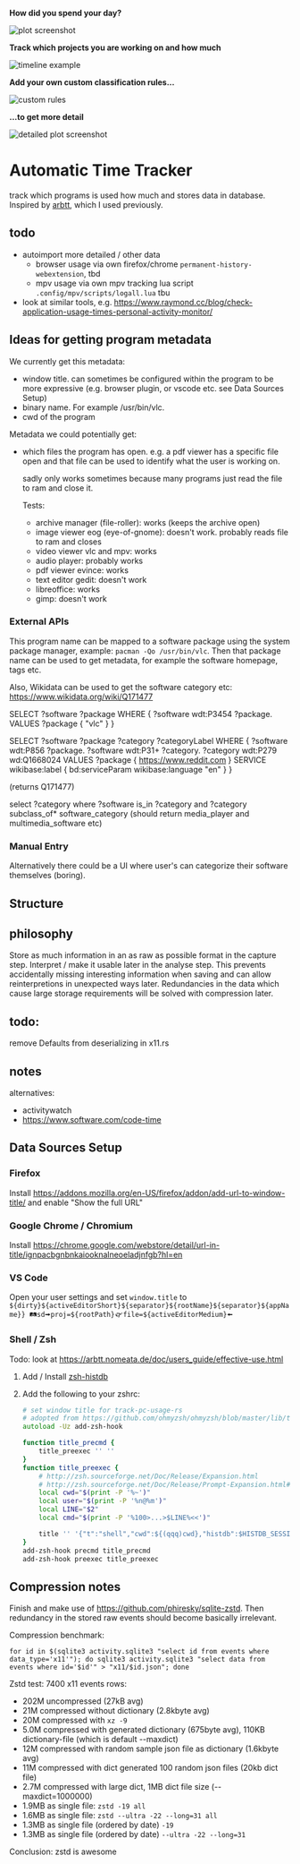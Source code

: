 **How did you spend your day?**

![plot screenshot](docs/screenshots/2020-12-14-15-15-11.png)

**Track which projects you are working on and how much**

![timeline example](docs/screenshots/2020-12-14-15-15-48.png)

**Add your own custom classification rules...**

![custom rules](docs/screenshots/2020-12-14-15-27-01.png)

**...to get more detail**

![detailed plot screenshot](docs/screenshots/2020-12-14-15-15-20.png)

# Automatic Time Tracker

track which programs is used how much and stores data in database. Inspired by [arbtt](https://arbtt.nomeata.de/), which I used previously.

## todo

-   autoimport more detailed / other data
    -   browser usage via own firefox/chrome `permanent-history-webextension`, tbd
    -   mpv usage via own mpv tracking lua script `.config/mpv/scripts/logall.lua` tbu
-   look at similar tools, e.g. https://www.raymond.cc/blog/check-application-usage-times-personal-activity-monitor/

## Ideas for getting program metadata

We currently get this metadata:

-   window title. can sometimes be configured within the program to be more expressive (e.g. browser plugin, or vscode etc. see Data Sources Setup)
-   binary name. For example /usr/bin/vlc.
-   cwd of the program

Metadata we could potentially get:

-   which files the program has open. e.g. a pdf viewer has a specific file open and that file can be used to identify what the user is working on.

    sadly only works sometimes because many programs just read the file to ram and close it.

    Tests:

    -   archive manager (file-roller): works (keeps the archive open)
    -   image viewer eog (eye-of-gnome): doesn't work. probably reads file to ram and closes
    -   video viewer vlc and mpv: works
    -   audio player: probably works
    -   pdf viewer evince: works
    -   text editor gedit: doesn't work
    -   libreoffice: works
    -   gimp: doesn't work

### External APIs

This program name can be mapped to a software package using the system package manager, example: `pacman -Qo /usr/bin/vlc`. Then that package name can be used to get metadata, for example the software homepage, tags etc.

Also, Wikidata can be used to get the software category etc: https://www.wikidata.org/wiki/Q171477

SELECT ?software ?package WHERE {
?software wdt:P3454 ?package.
VALUES ?package { "vlc" }
}

SELECT ?software ?package ?category ?categoryLabel WHERE {
?software wdt:P856 ?package.
?software wdt:P31+ ?category.
?category wdt:P279 wd:Q1668024
VALUES ?package { <https://www.reddit.com> }
SERVICE wikibase:label { bd:serviceParam wikibase:language "en" }
}

(returns Q171477)

select ?category where ?software is_in ?category and ?category subclass_of\* software_category (should return media_player and multimedia_software etc)

### Manual Entry

Alternatively there could be a UI where user's can categorize their software themselves (boring).

## Structure

## philosophy

Store as much information in an as raw as possible format in the capture step. Interpret / make it usable later in the analyse step. This prevents accidentally missing interesting information when saving and can allow reinterpretions in unexpected ways later. Redundancies in the data which cause large storage requirements will be solved with compression later.

## todo:

remove Defaults from deserializing in x11.rs

## notes

alternatives:

-   activitywatch
-   https://www.software.com/code-time

## Data Sources Setup

### Firefox

Install https://addons.mozilla.org/en-US/firefox/addon/add-url-to-window-title/ and enable "Show the full URL"

### Google Chrome / Chromium

Install https://chrome.google.com/webstore/detail/url-in-title/ignpacbgnbnkaiooknalneoeladjnfgb?hl=en

### VS Code

Open your user settings and set `window.title` to `${dirty}${activeEditorShort}${separator}${rootName}${separator}${appName}} 🛤sd🠚proj=${rootPath}🙰file=${activeEditorMedium}🠘 `

### Shell / Zsh

Todo: look at https://arbtt.nomeata.de/doc/users_guide/effective-use.html

1. Add / Install [zsh-histdb](https://github.com/larkery/zsh-histdb)

2. Add the following to your zshrc:

    ```zsh
    # set window title for track-pc-usage-rs
    # adopted from https://github.com/ohmyzsh/ohmyzsh/blob/master/lib/termsupport.zsh
    autoload -Uz add-zsh-hook

    function title_precmd {
        title_preexec '' ''
    }
    function title_preexec {
        # http://zsh.sourceforge.net/Doc/Release/Expansion.html
        # http://zsh.sourceforge.net/Doc/Release/Prompt-Expansion.html#Prompt-Expansion
        local cwd="$(print -P '%~')"
        local user="$(print -P '%n@%m')"
        local LINE="$2"
        local cmd="$(print -P '%100>...>$LINE%<<')"

        title '' '{"t":"shell","cwd":${(qqq)cwd},"histdb":$HISTDB_SESSION,"usr":${(qqq)user},"cmd":${(qqq)cmd}}'
    }
    add-zsh-hook precmd title_precmd
    add-zsh-hook preexec title_preexec

    ```

## Compression notes

Finish and make use of https://github.com/phiresky/sqlite-zstd. Then redundancy in the stored raw events should become basically irrelevant.

Compression benchmark:

```
for id in $(sqlite3 activity.sqlite3 "select id from events where data_type='x11'"); do sqlite3 activity.sqlite3 "select data from events where id='$id'" > "x11/$id.json"; done
```

Zstd test: 7400 x11 events rows:

-   202M uncompressed (27kB avg)
-   21M compressed without dictionary (2.8kbyte avg)
-   20M compressed with `xz -9`
-   5.0M compressed with generated dictionary (675byte avg), 110KB dictionary-file (which is default --maxdict)
-   12M compressed with random sample json file as dictionary (1.6kbyte avg)
-   11M compressed with dict generated 100 random json files (20kb dict file)
-   2.7M compressed with large dict, 1MB dict file size (--maxdict=1000000)
-   1.9MB as single file: `zstd -19 all`
-   1.6MB as single file: `zstd --ultra -22 --long=31 all`
-   1.3MB as single file (ordered by date) `-19`
-   1.3MB as single file (ordered by date) `--ultra -22 --long=31`

Conclusion: zstd is awesome
